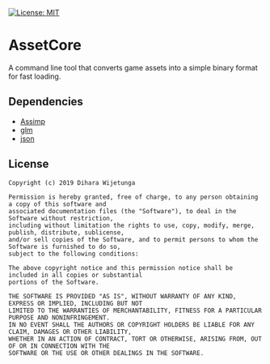 [![License: MIT](https://img.shields.io/packagist/l/doctrine/orm.svg)](https://opensource.org/licenses/MIT)

# AssetCore
A command line tool that converts game assets into a simple binary format for fast loading.

## Dependencies
* [Assimp](https://github.com/assimp/assimp) 
* [glm](https://github.com/g-truc/glm) 
* [json](https://github.com/nlohmann/json) 

## License
```
Copyright (c) 2019 Dihara Wijetunga

Permission is hereby granted, free of charge, to any person obtaining a copy of this software and 
associated documentation files (the "Software"), to deal in the Software without restriction, 
including without limitation the rights to use, copy, modify, merge, publish, distribute, sublicense,
and/or sell copies of the Software, and to permit persons to whom the Software is furnished to do so, 
subject to the following conditions:

The above copyright notice and this permission notice shall be included in all copies or substantial
portions of the Software.

THE SOFTWARE IS PROVIDED "AS IS", WITHOUT WARRANTY OF ANY KIND, EXPRESS OR IMPLIED, INCLUDING BUT NOT 
LIMITED TO THE WARRANTIES OF MERCHANTABILITY, FITNESS FOR A PARTICULAR PURPOSE AND NONINFRINGEMENT. 
IN NO EVENT SHALL THE AUTHORS OR COPYRIGHT HOLDERS BE LIABLE FOR ANY CLAIM, DAMAGES OR OTHER LIABILITY,
WHETHER IN AN ACTION OF CONTRACT, TORT OR OTHERWISE, ARISING FROM, OUT OF OR IN CONNECTION WITH THE 
SOFTWARE OR THE USE OR OTHER DEALINGS IN THE SOFTWARE.
```
